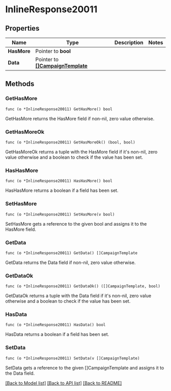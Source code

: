# InlineResponse20011

## Properties

Name | Type | Description | Notes
------------ | ------------- | ------------- | -------------
**HasMore** | Pointer to **bool** |  | 
**Data** | Pointer to [**[]CampaignTemplate**](CampaignTemplate.md) |  | 

## Methods

### GetHasMore

`func (o *InlineResponse20011) GetHasMore() bool`

GetHasMore returns the HasMore field if non-nil, zero value otherwise.

### GetHasMoreOk

`func (o *InlineResponse20011) GetHasMoreOk() (bool, bool)`

GetHasMoreOk returns a tuple with the HasMore field if it's non-nil, zero value otherwise
and a boolean to check if the value has been set.

### HasHasMore

`func (o *InlineResponse20011) HasHasMore() bool`

HasHasMore returns a boolean if a field has been set.

### SetHasMore

`func (o *InlineResponse20011) SetHasMore(v bool)`

SetHasMore gets a reference to the given bool and assigns it to the HasMore field.

### GetData

`func (o *InlineResponse20011) GetData() []CampaignTemplate`

GetData returns the Data field if non-nil, zero value otherwise.

### GetDataOk

`func (o *InlineResponse20011) GetDataOk() ([]CampaignTemplate, bool)`

GetDataOk returns a tuple with the Data field if it's non-nil, zero value otherwise
and a boolean to check if the value has been set.

### HasData

`func (o *InlineResponse20011) HasData() bool`

HasData returns a boolean if a field has been set.

### SetData

`func (o *InlineResponse20011) SetData(v []CampaignTemplate)`

SetData gets a reference to the given []CampaignTemplate and assigns it to the Data field.


[[Back to Model list]](../README.md#documentation-for-models) [[Back to API list]](../README.md#documentation-for-api-endpoints) [[Back to README]](../README.md)


